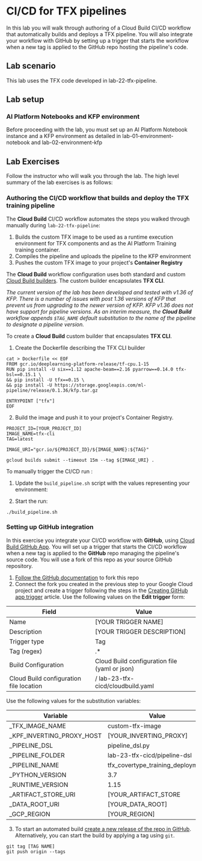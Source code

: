 # CI/CD for TFX pipelines

In this lab you will walk through authoring of a Cloud Build CI/CD workflow that automatically builds and deploys a TFX pipeline. You will also integrate your workflow with GitHub by setting up a trigger that starts the workflow when a new tag is applied to the GitHub repo hosting the pipeline's code.


## Lab scenario

This lab uses the TFX code developed in lab-22-tfx-pipeline.


## Lab setup

### AI Platform Notebooks and KFP environment

Before proceeding with the lab, you must set up an AI Platform Notebook instance and a KFP environment as detailed in lab-01-environment-notebook and lab-02-environment-kfp


## Lab Exercises

Follow the instructor who will walk you through the lab. The high level summary of the lab exercises is as follows:

### Authoring the CI/CD workflow that builds and deploy the TFX training pipeline

The **Cloud Build** CI/CD workflow automates the steps you walked through manually during `lab-22-tfx-pipeline`:
1. Builds the custom TFX image to be used as a runtime execution environment for TFX components and as the AI Platform Training training container.
1. Compiles the pipeline and uploads the pipeline to the KFP environment
1. Pushes the custom TFX image to your project's **Container Registry**

The **Cloud Build** workflow configuration uses both standard and custom [Cloud Build builders](https://cloud.google.com/cloud-build/docs/cloud-builders). The custom builder encapsulates **TFX CLI**. 

*The current version of the lab has been developed and tested with v1.36 of KFP. There is a number of issues with post 1.36 versions of KFP that prevent us from upgrading to the newer version of KFP. KFP v1.36 does not have support for pipeline versions. As an interim measure, the **Cloud Build**  workflow appends `$TAG_NAME` default substitution to the name of the pipeline to designate a pipeline version.*

To create a **Cloud Build** custom builder that encapsulates **TFX CLI**.

1. Create the Dockerfile describing the TFX CLI builder
```
cat > Dockerfile << EOF
FROM gcr.io/deeplearning-platform-release/tf-cpu.1-15
RUN pip install -U six==1.12 apache-beam==2.16 pyarrow==0.14.0 tfx-bsl==0.15.1 \
&& pip install -U tfx==0.15 \
&& pip install -U https://storage.googleapis.com/ml-pipeline/release/0.1.36/kfp.tar.gz 

ENTRYPOINT ["tfx"]
EOF
```

2. Build the image and push it to your project's Container Registry. 
```
PROJECT_ID=[YOUR_PROJECT_ID]
IMAGE_NAME=tfx-cli
TAG=latest

IMAGE_URI="gcr.io/${PROJECT_ID}/${IMAGE_NAME}:${TAG}"

gcloud builds submit --timeout 15m --tag ${IMAGE_URI} .
```

To manually trigger the CI/CD run :

1. Update the `build_pipeline.sh` script  with the values representing your environment:

2. Start the run:
```
./build_pipeline.sh
```
### Setting up GitHub integration
In this exercise you integrate your CI/CD workflow with **GitHub**, using [Cloud Build GitHub App](https://github.com/marketplace/google-cloud-build). 
You will set up a trigger that starts the CI/CD workflow when a new tag is applied to the **GitHub** repo managing the pipeline's source code. You will use a fork of this repo as your source GitHub repository.

1. [Follow the GitHub documentation](https://help.github.com/en/github/getting-started-with-github/fork-a-repo) to fork this repo
2. Connect the fork you created in the previous step to your Google Cloud project and create a trigger following the steps in the [Creating GitHub app trigger](https://cloud.google.com/cloud-build/docs/create-github-app-triggers) article. Use the following values on the **Edit trigger** form:

|Field|Value|
|-----|-----|
|Name|[YOUR TRIGGER NAME]|
|Description|[YOUR TRIGGER DESCRIPTION]|
|Trigger type| Tag|
|Tag (regex)|.\*|
|Build Configuration|Cloud Build configuration file (yaml or json)|
|Cloud Build configuration file location|/ lab-23-tfx-cicd/cloudbuild.yaml|


Use the following values for the substitution variables:

|Variable|Value|
|--------|-----|
|_TFX_IMAGE_NAME|custom-tfx-image|
|_KPF_INVERTING_PROXY_HOST|[YOUR_INVERTING_PROXY]|
|_PIPELINE_DSL|pipeline_dsl.py|
|_PIPELINE_FOLDER|lab-23-tfx-cicd/pipeline-dsl|
|_PIPELINE_NAME|tfx_covertype_training_deployment|
|_PYTHON_VERSION|3.7|
|_RUNTIME_VERSION|1.15|
|_ARTIFACT_STORE_URI|[YOUR_ARTIFACT_STORE|
|_DATA_ROOT_URI|[YOUR_DATA_ROOT]|
|_GCP_REGION|[YOUR_REGION]|



3. To start an automated build [create a new release of the repo in GitHub](https://help.github.com/en/github/administering-a-repository/creating-releases). Alternatively, you can start the build by applying a tag using `git`. 
```
git tag [TAG NAME]
git push origin --tags
```

